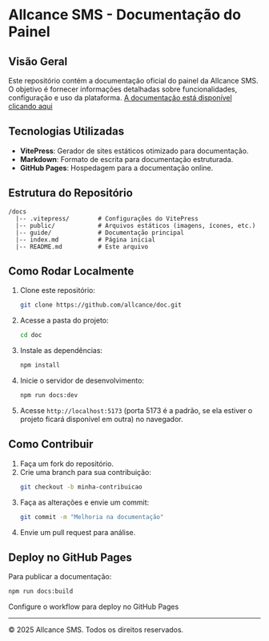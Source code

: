 # Allcance SMS - Documentação do Painel

## Visão Geral
Este repositório contém a documentação oficial do painel da Allcance SMS. O objetivo é fornecer informações detalhadas sobre funcionalidades, configuração e uso da plataforma. [A documentação está disponível clicando aqui](https://allcancesms.github.io/doc/)

## Tecnologias Utilizadas
- **VitePress**: Gerador de sites estáticos otimizado para documentação.
- **Markdown**: Formato de escrita para documentação estruturada.
- **GitHub Pages**: Hospedagem para a documentação online.

## Estrutura do Repositório
```
/docs
  |-- .vitepress/        # Configurações do VitePress
  |-- public/            # Arquivos estáticos (imagens, ícones, etc.)
  |-- guide/             # Documentação principal
  |-- index.md           # Página inicial
  |-- README.md          # Este arquivo
```

## Como Rodar Localmente
1. Clone este repositório:
   ```sh
   git clone https://github.com/allcance/doc.git
   ```
2. Acesse a pasta do projeto:
   ```sh
   cd doc
   ```
3. Instale as dependências:
   ```sh
   npm install
   ```
4. Inicie o servidor de desenvolvimento:
   ```sh
   npm run docs:dev
   ```
5. Acesse `http://localhost:5173` (porta 5173 é a padrão, se ela estiver o projeto ficará disponível em outra) no navegador.

## Como Contribuir
1. Faça um fork do repositório.
2. Crie uma branch para sua contribuição:
   ```sh
   git checkout -b minha-contribuicao
   ```
3. Faça as alterações e envie um commit:
   ```sh
   git commit -m "Melhoria na documentação"
   ```
4. Envie um pull request para análise.

## Deploy no GitHub Pages
Para publicar a documentação:
```sh
npm run docs:build
```
Configure o workflow para deploy no GitHub Pages

---
© 2025 Allcance SMS. Todos os direitos reservados.

